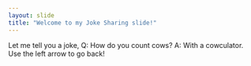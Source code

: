 ```yaml
---
layout: slide
title: "Welcome to my Joke Sharing slide!"
---
```

Let me tell you a joke, Q: How do you count cows? A: With a cowculator.
Use the left arrow to go back!
